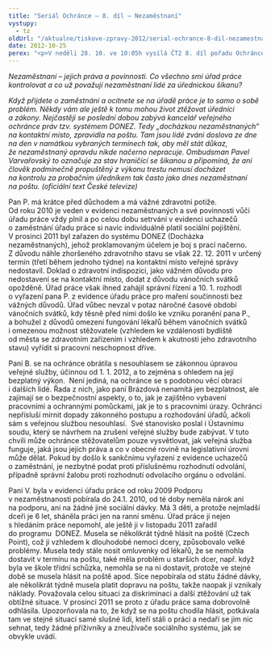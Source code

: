 ```yaml
---
title: "Seriál Ochránce – 8. díl – Nezaměstnaní"
vystupy:
  - tz
oldUrl: "/aktualne/tiskove-zpravy-2012/serial-ochrance-8-dil-nezamestnani"
date: 2012-10-25
perex: "<p>V neděli 28. 10. ve 10:05h vysílá ČT2 8. díl pořadu Ochránce, tentokrát o problémech nezaměstnaných. Reprízu dílu uvidíte na ČT2 v úterý 30. 10. v 9:00h.</p>"
---
```


<!-- imported from the old website -->

<p><em>Nezaměstnaní – jejich práva a povinnosti. Co všechno smí úřad práce kontrolovat a co už považují nezaměstnaní lidé za úřednickou šikanu? </em></p><p><em>Když přijdete o zaměstnání a ocitnete se na úřadě práce je to samo o sobě problém. Někdy vám ale ještě k tomu mohou život ztěžovat úředníci a zákony. Nejčastěji se poslední dobou zabývá kancelář veřejného ochránce práv tzv. systémem DONEZ. Tedy „docházkou nezaměstnaných“ na kontaktní místo, zpravidla na poštu. Tam jsou lidé zváni doslova ze dne na den v namátkou vybraných termínech tak, aby měl stát důkaz, že nezaměstnaný opravdu nikde načerno nepracuje. Ombudsman Pavel Varvařovský to označuje za stav hraničící se šikanou a připomíná, že ani člověk podmínečně propuštěný z výkonu trestu nemusí docházet na kontrolu za probačním úředníkem tak často jako dnes nezaměstnaní na poštu. (oficiální text České televize)</em></p><p>Pan P. má krátce před důchodem a má vážné zdravotní potíže. Od roku 2010 je veden v evidenci nezaměstnaných a své povinnosti vůči úřadu práce vždy plnil a po celou dobu setrvání v evidenci uchazečů o zaměstnání úřadu práce si navíc individuálně platil sociální pojištění. V prosinci 2011 byl zařazen do systému DONEZ (Docházka nezaměstnaných), jehož proklamovaným účelem je boj s prací načerno. Z důvodu náhle zhoršeného zdravotního stavu se však 22. 12. 2011 v určený termín (třetí během jednoho týdne) na kontaktní místo veřejné správy nedostavil. Doklad o zdravotní indispozici, jako vážném důvodu pro nedostavení se na kontaktní místo, dodat z důvodu vánočních svátků opožděně. Úřad práce však ihned zahájil správní řízení a 10. 1. rozhodl o vyřazení pana P. z evidence úřadu práce pro maření součinnosti bez vážných důvodů. Úřad vůbec nevzal v potaz náročné časové období vánočních svátků, kdy těsně před nimi došlo ke vzniku poranění pana P., a bohužel z důvodů omezení fungování lékařů během vánočních svátků i omezenou možnost stěžovatele (vzhledem ke vzdálenosti bydliště od města se zdravotním zařízením i vzhledem k akutnosti jeho zdravotního stavu) vyřídit si pracovní neschopnost dříve.</p><p>Paní B. se na ochránce obrátila s nesouhlasem se zákonnou úpravou veřejné služby, účinnou od 1. 1. 2012, a to zejména s ohledem na její bezplatný výkon.  Není jediná, na ochránce se s podobnou věcí obrací i dalších lidé. Řada z nich, jako paní Brázdová nenamítá jen bezplatnost, ale zajímají se o bezpečnostní aspekty, o to, jak je zajištěno vybavení pracovními a ochrannými pomůckami, jak je to s pracovními úrazy. Ochránci nepřísluší mírnit dopady zákonného postupu a rozhodování úřadů, ačkoli sám s veřejnou službou nesouhlasí.  Své stanovisko poslal i Ústavnímu soudu, který se návrhem na zrušení veřejné služby bude zabývat. V tuto chvíli může ochránce stěžovatelům pouze vysvětlovat, jak veřejná služba funguje, jaká jsou jejich práva a co v obecné rovině na legislativní úrovni může dělat. Pokud by došlo k sankčnímu vyřazení z evidence uchazečů o zaměstnání, je nezbytné podat proti příslušnému rozhodnutí odvolání, případně správní žalobu proti rozhodnutí odvolacího orgánu o odvolání. </p><p>Paní V. byla v evidenci úřadu práce od roku 2009 Podporu v nezaměstnanosti pobírala do 24.1. 2010, od té doby neměla nárok ani na podporu, ani na žádné jiné sociální dávky. Má 3 děti, a protože nejmladší dceři je 6 let, sháněla práci jen na ranní směnu. Úřad práce jí nejen s hledáním práce nepomohl, ale ještě ji v listopadu 2011 zařadil do programu  DONEZ. Musela se několikrát týdně hlásit na poště (Czech Point), což jí vzhledem k dlouhodobé nemoci dcery, způsobovalo velké problémy. Musela tedy stále nosit omluvenky od lékařů, že se nemohla dostavit v termínu na poštu, také měla problém u starších dcer, např. když byla ve škole třídní schůzka, nemohla se na ni dostavit, protože ve stejné době se musela hlásit na poště apod. Sice nepobírala od státu žádné dávky, ale několikrát týdně musela platit dopravu na poštu, takže naopak jí vznikaly náklady. Považovala celou situaci za diskriminaci a další ztěžování už tak obtížné situace. V prosinci 2011 se proto z úřadu práce sama dobrovolně odhlásila. Upozorňovala na to, že když se na poštu chodila hlásit, potkávala tam ve stejné situaci samé slušné lidi, kteří stáli o práci a nedaří se jim nic sehnat, tedy žádné příživníky a zneužívače sociálního systému, jak se obvykle uvádí.</p>
